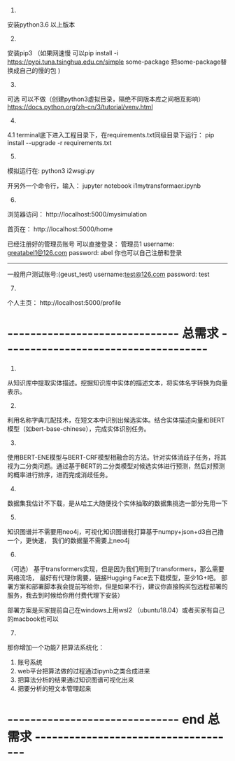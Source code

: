 1.
安装python3.6 以上版本

2. 
安装pip3 
（如果网速慢 可以pip install -i https://pypi.tuna.tsinghua.edu.cn/simple some-package  把some-package替换成自己的慢的包 )

3.
可选  可以不做（创建python3虚拟目录，隔绝不同版本库之间相互影响）
https://docs.python.org/zh-cn/3/tutorial/venv.html

4.
4.1
terminal底下进入工程目录下，在requirements.txt同级目录下运行：
pip install --upgrade -r requirements.txt

5.
模拟运行在:
python3 i2wsgi.py

开另外一个命令行，输入：
jupyter notebook i1mytransformaer.ipynb


6.
浏览器访问：
http://localhost:5000/mysimulation

首页在：
http://localhost:5000/home


已经注册好的管理员账号 可以直接登录：
管理员1
username: greatabel1@126.com
password: abel
你也可以自己注册和登录


-------------------
一般用户测试账号:(geust_test)
username:test@126.com
password: test

7.
个人主页： http://localhost:5000/profile









# ------------------------------ 总需求 ------------------------------------

1.
从知识库中提取实体描述。挖掘知识库中实体的描述文本，将实体名字转换为向量表示。

2.
利用名称字典兀配技术，在短文本中识别出候选实体。结合实体描述向量和BERT模型（如bert-base-chinese），完成实体识别任务。

3.
使用BERT-ENE模型与BERT-CRF模型相融合的方法。针对实体消歧子任务，将其视为二分类问题。通过基于BERT的二分类模型对候选实体进行预测，然后对预测的概率进行排序，进而完成消歧任务。

4.

数据集我估计不下载，是从哈工大随便找个实体抽取的数据集挑选一部分先用一下

5.
知识图谱并不需要用neo4j，可视化知识图谱我打算基于numpy+json+d3自己撸一个，更快速，
我们的数据量不需要上neo4j

6.
（可选）
基于transformers实现，但是因为我们用到了transformers，那么需要网络流场，
最好有代理你需要，链接Hugging Face去下载模型，至少1G+吧。
部署方案和部署脚本我会提前写给你，但是如果不行，建议你直接购买包远程部署的服务，我去到时候给你用付费代理下安装）

部署方案是买家提前自己在windows上用wsl2 （ubuntu18.04）或者买家有自己的macbook也可以

7.
那你增加一个功能7
把算法系统化：
1. 账号系统
2. web平台把算法做的过程通过ipynb之类合成进来
3. 把算法分析的结果通过知识图谱可视化出来
4. 把要分析的短文本管理起来


# ------------------------------ end 总需求 ------------------------------------





